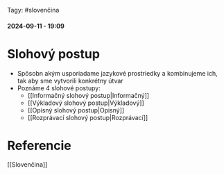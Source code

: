  Tagy: #slovenčina 
#### 2024-09-11 - 19:09

# Slohový postup

- Spôsobn akým usporiadame jazykové prostriedky a kombinujeme ich, tak aby sme vytvorili konkrétny útvar
- Poznáme 4 slohové postupy:
	- [[Informačný slohový postup|Informačný]]
	- [[Výkladový slohový postup|Výkladový]]
	- [[Opisný slohový postup|Opisný]]
	- [[Rozprávací slohový postup|Rozprávací]]
	



# Referencie
[[Slovenčina]]